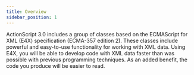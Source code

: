 ```yaml
---
title: Overview
sidebar_position: 1
---
```


ActionScript 3.0 includes a group of classes based on the ECMAScript for XML (E4X) specification (ECMA-357 edition 2). These classes include powerful and easy-to-use functionality for working with XML data. Using E4X, you will be able to develop code with XML data faster than was possible with previous programming techniques. As an added benefit, the code you produce will be easier to read.
